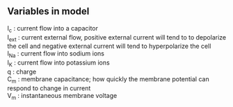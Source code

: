 ## Variables in model

I<sub>c</sub> : current flow into a capacitor  
I<sub>ext</sub> : current external flow, positive external current will tend to to depolarize the cell and negative external current will tend to hyperpolarize the cell   
I<sub>Na</sub> : current flow into sodium ions  
I<sub>K</sub> : current flow into potassium ions  
q : charge  
C<sub>m</sub> : membrane capacitance; how quickly the membrane potential can respond to change in current  
V<sub>m</sub> : instantaneous membrane voltage  
